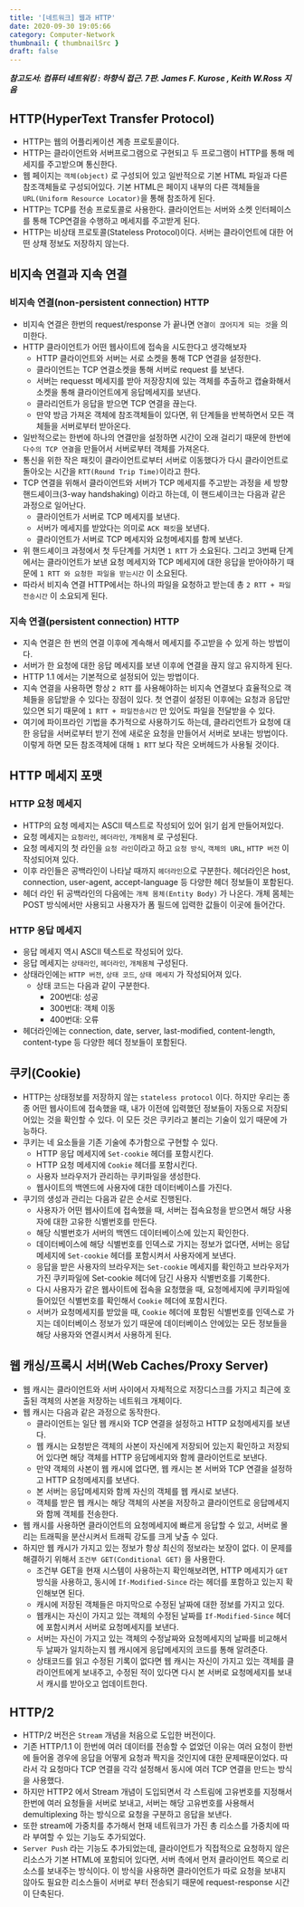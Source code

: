 ```yaml
---
title: '[네트워크] 웹과 HTTP'
date: 2020-09-30 19:05:66
category: Computer-Network
thumbnail: { thumbnailSrc }
draft: false
---
```


_**참고도서: 컴퓨터 네트워킹 : 하향식 접근. 7판. James F. Kurose , Keith W.Ross 지음**_

## HTTP(HyperText Transfer Protocol)

- HTTP는 웹의 어플리케이션 계층 프로토콜이다.
- HTTP는 클라이언트와 서버프로그램으로 구현되고 두 프로그램이 HTTP를 통해 메세지를 주고받으며 통신한다.
- 웹 페이지는 `객체(object)` 로 구성되어 있고 일반적으로 기본 HTML 파일과 다른 참조객체들로 구성되어있다. 기본 HTML은 페이지 내부의 다른 객체들을 `URL(Uniform Resource Locator)`을 통해 참조하게 된다.
- HTTP는 TCP를 전송 프로토콜로 사용한다. 클라이언트는 서버와 소켓 인터페이스를 통해 TCP연결을 수행하고 메세지를 주고받게 된다.
- HTTP는 비상태 프로토콜(Stateless Protocol)이다. 서버는 클라이언트에 대한 어떤 상채 정보도 저장하지 않는다.

## 비지속 연결과 지속 연결

### 비지속 연결(non-persistent connection) HTTP

- 비지속 연결은 한번의 request/response 가 끝나면 `연결이 끊어지게 되는 것`을 의미한다.
- HTTP 클라이언트가 어떤 웹사이트에 접속을 시도한다고 생각해보자
  - HTTP 클라이언트와 서버는 서로 소켓을 통해 TCP 연결을 설정한다.
  - 클라이언트는 TCP 연결소켓을 통해 서버로 request 를 보낸다.
  - 서버는 requesst 메세지를 받아 저장장치에 있는 객체를 추출하고 캡슐화해서 소켓을 통해 클라이언트에게 응답메세지를 보낸다.
  - 클라리언트가 응답을 받으면 TCP 연결을 끊는다.
  - 만약 방금 가져온 객체에 참조객체들이 있다면, 위 단계들을 반복하면서 모든 객체들을 서버로부터 받아온다.
- 일반적으로는 한번에 하나의 연결만을 설정하면 시간이 오래 걸리기 때문에 한번에 `다수의 TCP 연결`을 만들어서 서버로부터 객체를 가져온다.
- 통신을 위한 작은 패킷이 클라이언트로부터 서버로 이동했다가 다시 클라이언트로 돌아오는 시간을 `RTT(Round Trip Time)`이라고 한다.
- TCP 연결을 위해서 클라이언트와 서버가 TCP 메세지를 주고받는 과정을 세 방향 핸드셰이크(3-way handshaking) 이라고 하는데, 이 핸드셰이크는 다음과 같은 과정으로 일어난다.
  - 클라이언트가 서버로 TCP 메세지를 보낸다.
  - 서버가 메세지를 받았다는 의미로 `ACK 패킷`을 보낸다.
  - 클라이언트가 서버로 TCP 메세지와 요청메세지를 함께 보낸다.
- 위 핸드셰이크 과정에서 첫 두단계를 거치면 `1 RTT` 가 소요된다. 그리고 3번째 단계에서는 클라이언트가 보낸 요청 메세지와 TCP 메세지에 대한 응답을 받아야하기 때문에 `1 RTT 와 요청한 파일을 받는시간` 이 소요된다.
- 따라서 비지속 연결 HTTP에서는 하나의 파일을 요청하고 받는데 총 `2 RTT + 파일전송시간` 이 소요되게 된다.

### 지속 연결(persistent connection) HTTP

- 지속 연결은 한 번의 연결 이후에 계속해서 메세지를 주고받을 수 있게 하는 방법이다.
- 서버가 한 요청에 대한 응답 메세지를 보낸 이후에 연결을 끊지 않고 유지하게 된다.
- HTTP 1.1 에서는 기본적으로 설정되어 있는 방법이다.
- 지속 연결을 사용하면 항상 `2 RTT` 를 사용해야하는 비지속 연결보다 효율적으로 객체들을 응답받을 수 있다는 장점이 있다. 첫 연결이 설정된 이후에는 요청과 응답만 있으면 되기 때문에 `1 RTT + 파일전송시간` 만 있어도 파일을 전달받을 수 있다.
- 여기에 파이프라인 기법을 추가적으로 사용하기도 하는데, 클라리언트가 요청에 대한 응답을 서버로부터 받기 전에 새로운 요청을 만들어서 서버로 보내는 방법이다. 이렇게 하면 모든 참조객체에 대해 `1 RTT` 보다 작은 오버헤드가 사용될 것이다.

## HTTP 메세지 포맷

### HTTP 요청 메세지

- HTTP의 요청 메세지는 ASCII 텍스트로 작성되어 있어 읽기 쉽게 만들어져있다.
- 요청 메세지는 `요청라인`, `헤더라인`, `개체몸체` 로 구성된다.
- 요청 메세지의 첫 라인을 `요청 라인`이라고 하고 `요청 방식`, `객체의 URL`, `HTTP 버전` 이 작성되어져 있다.
- 이후 라인들은 공백라인이 나타날 때까지 `헤더라인`으로 구분한다. 헤더라인은 host, connection, user-agent, accept-language 등 다양한 헤더 정보들이 포함된다.
- 헤더 라인 뒤 공백라인의 다음에는 `개체 몸체(Entity Body)` 가 나온다. 개체 몸체는 POST 방식에서만 사용되고 사용자가 폼 필드에 입력한 값들이 이곳에 들어간다.

### HTTP 응답 메세지

- 응답 메세지 역시 ASCII 텍스트로 작성되어 있다.
- 응답 메세지는 `상태라인`, `헤더라인`, `개체몸체` 구성된다.
- 상태라인에는 `HTTP 버전`, `상태 코드`, `상태 메세지` 가 작성되어져 있다.
  - 상태 코드는 다음과 같이 구분한다.
    - 200번대: 성공
    - 300번대: 객체 이동
    - 400번대: 오류
- 헤더라인에는 connection, date, server, last-modified, content-length, content-type 등 다양한 헤더 정보들이 포함된다.

## 쿠키(Cookie)

- HTTP는 상태정보를 저장하지 않는 `stateless protocol` 이다. 하지만 우리는 종종 어떤 웹사이트에 접속했을 때, 내가 이전에 입력했던 정보들이 자동으로 저장되어있는 것을 확인할 수 있다. 이 모든 것은 쿠키라고 불리는 기술이 있기 때문에 가능하다.
- 쿠키는 네 요소들을 기존 기술에 추가함으로 구현할 수 있다.
  - HTTP 응답 메세지에 `Set-cookie` 헤더를 포함시킨다.
  - HTTP 요청 메세지에 `Cookie` 헤더를 포함시킨다.
  - 사용자 브라우저가 관리하는 쿠키파일을 생성한다.
  - 웹사이트의 백엔드에 사용자에 대한 데이터베이스를 가진다.
- 쿠기의 생성과 관리는 다음과 같은 순서로 진행된다.
  - 사용자가 어떤 웹사이트에 접속했을 때, 서버는 접속요청을 받으면서 해당 사용자에 대한 고유한 식별번호를 만든다.
  - 해당 식별번호가 서버의 백엔드 데이터베이스에 있는지 확인한다.
  - 데이터베이스에 해당 식별번호를 인덱스로 가지는 정보가 없다면, 서버는 응답메세지에 `Set-cookie` 헤더를 포함시켜서 사용자에게 보낸다.
  - 응답을 받은 사용자의 브라우저는 `Set-cookie` 메세지를 확인하고 브라우저가 가진 쿠키파일에 Set-cookie 헤더에 담긴 사용자 식별번호를 기록한다.
  - 다시 사용자가 같은 웹사이트에 접속을 요청했을 때, 요청메세지에 쿠키파일에 들어있던 식별번호를 확인해서 `Cookie` 헤더에 포함시킨다.
  - 서버가 요청메세지를 받았을 때, `Cookie` 헤더에 포함된 식별번호를 인덱스로 가지는 데이터베이스 정보가 있기 때문에 데이터베이스 안에있는 모든 정보들을 해당 사용자와 연결시켜서 사용하게 된다.

## 웹 캐싱/프록시 서버(Web Caches/Proxy Server)

- 웹 캐시는 클라이언트와 서버 사이에서 자체적으로 저장디스크를 가지고 최근에 호출된 객체의 사본을 저장하는 네트워크 개체이다.
- 웹 캐시는 다음과 같은 과정으로 동작한다.
  - 클라이언트는 일단 웹 캐시와 TCP 연결을 설정하고 HTTP 요청메세지를 보낸다.
  - 웹 캐시는 요청받은 객체의 사본이 자신에게 저장되어 있는지 확인하고 저장되어 있다면 해당 객체를 HTTP 응답메세지와 함께 클라이언트로 보낸다.
  - 만약 객체의 사본이 웹 캐시에 없다면, 웹 캐시는 본 서버와 TCP 연결을 설정하고 HTTP 요청메세지를 보낸다.
  - 본 서버는 응답메세지와 함께 자신의 객체를 웹 캐시로 보낸다.
  - 객체를 받은 웹 캐시는 해당 객체의 사본을 저장하고 클라이언트로 응답메세지와 함께 객체를 전송한다.
- 웹 캐시를 사용하면 클라이언트의 요청메세지에 빠르게 응답할 수 있고, 서버로 몰리는 트래픽을 분산시켜서 트래픽 강도를 크게 낮출 수 있다.
- 하지만 웹 캐시가 가지고 있는 정보가 항상 최신의 정보라는 보장이 없다. 이 문제를 해결하기 위해서 `조건부 GET(Conditional GET)` 을 사용한다.
  - 조건부 GET을 현재 시스템이 사용하는지 확인해보려면, HTTP 메세지가 `GET` 방식을 사용하고, 동시에 `If-Modified-Since` 라는 헤더를 포함하고 있는지 확인해보면 된다.
  - 캐시에 저장된 객체들은 마지막으로 수정된 날짜에 대한 정보를 가지고 있다.
  - 웹캐시는 자신이 가지고 있는 객체의 수정된 날짜를 `If-Modified-Since` 헤더에 포함시켜서 서버로 요청메세지를 보낸다.
  - 서버는 자신이 가지고 있는 객체의 수정날짜와 요청메세지의 날짜를 비교해서 두 날짜가 일치하는지 웹 캐시에게 응답메세지의 코드를 통해 알려준다.
  - 상태코드를 읽고 수정된 기록이 없다면 웹 캐시는 자신이 가지고 있는 객체를 클라이언트에게 보내주고, 수정된 적이 있다면 다시 본 서버로 요청메세지를 보내서 캐시를 받아오고 업데이트한다.

## HTTP/2

- HTTP/2 버전은 `Stream` 개념을 처음으로 도입한 버전이다.
- 기존 HTTP/1.1 이 한번에 여러 데이터를 전송할 수 없었던 이유는 여러 요청이 한번에 들어올 경우에 응답을 어떻게 요청과 짝지을 것인지에 대한 문제때문이었다. 따라서 각 요청마다 TCP 연결을 각각 설정해서 동시에 여러 TCP 연결을 만드는 방식을 사용했다.
- 하지만 HTTP2 에서 Stream 개념이 도입되면서 각 스트림에 고유번호를 지정해서 한번에 여러 요청들을 서버로 보내고, 서버는 해당 고유번호를 사용해서 demultiplexing 하는 방식으로 요청을 구분하고 응답을 보낸다.
- 또한 stream에 가중치를 추가해서 현재 네트워크가 가진 총 리소스를 가중치에 따라 부여할 수 있는 기능도 추가되었다.
- `Server Push` 라는 기능도 추가되었는데, 클라이언트가 직접적으로 요청하지 않은 리소스가 기본 HTML에 포함되어 있다면, 서버 측에서 먼저 클라이언트 쪽으로 리소스를 보내주는 방식이다. 이 방식을 사용하면 클라이언트가 따로 요청을 보내지 않아도 필요한 리소스들이 서버로 부터 전송되기 때문에 request-response 시간이 단축된다.
